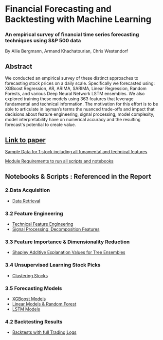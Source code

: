 # Financial Forecasting and Backtesting with Machine Learning
### An empirical survey of financial time series forecasting techniques using S&P 500 data
By Allie Bergmann, Armand Khachatourian, Chris Westendorf
## Abstract
We conducted an empirical survey of these distinct approaches to forecasting stock prices on a daily scale. Specifically we forecasted using: XGBoost Regression, AR, ARIMA, SARIMA, Linear Regression, Random Forests, and various Deep Neural Network LSTM ensembles. We also explored training these models using 363 features that leverage fundamental and technical information. The motivation for this effort is to be able to articulate in layman’s terms the nuanced trade-offs and impact that decisions about feature engineering, signal processing, model complexity, model interpretability have on numerical accuracy and the resulting forecast's potential to create value.

## <a href="https://augurychris.github.io/financial_forecasting_analysis/">Link to paper</a>

<a href="https://github.com/auguryChris/financial_forecasting_analysis/blob/main/data/SAMPLE_DATA_MSFT.csv">Sample Data for 1 stock including all funamental and technical features</a>

<a href="https://github.com/auguryChris/financial_forecasting_analysis/blob/main/requirements.txt">Module Requirements to run all scripts and notebooks</a>

## Notebooks & Scripts : Referenced in the Report

### 2.Data Acquisition
* <a href="https://github.com/auguryChris/financial_forecasting_analysis/blob/main/scripts/data_retrieval.py">Data Retrieval</a>

### 3.2 Feature Engineering
* <a href="https://github.com/auguryChris/financial_forecasting_analysis/blob/main/scripts/feature_engineering.py">Technical Feature Engineering</a>
* <a href="https://github.com/auguryChris/financial_forecasting_analysis/blob/main/scripts/feature_engineering.py">Signal Processing: Decomposition Features</a>

### 3.3 Feature Importance & Dimensionality Reduction
* <a href="https://github.com/auguryChris/financial_forecasting_analysis/tree/main/notebooks/03_XGBoost/xgboost_final_tuned.ipynb">Shapley Additive Explanation Values for Tree Ensembles</a>
### 3.4 Unsupervised Learning Stock Picks
* <a href="https://github.com/auguryChris/financial_forecasting_analysis/blob/main/notebooks/00_Decomposition_4_Clustering/00_120d_CEEMDAN.ipynb">Clustering Stocks</a>

### 3.5 Forecasting Models
* <a href="https://github.com/auguryChris/financial_forecasting_analysis/tree/main/notebooks/03_XGBoost">XGBoost Models</a>
* <a href="https://github.com/auguryChris/financial_forecasting_analysis/blob/main/notebooks/04_Linear_Models/Linear%20Prediction%20Models.ipynb">Linear Models & Random Forest</a>
* <a href="https://github.com/auguryChris/financial_forecasting_analysis/tree/main/notebooks/02_DNN">LSTM Models</a>

### 4.2 Backtesting Results
* <a href="https://github.com/auguryChris/financial_forecasting_analysis/tree/main/notebooks/Backtesting">Backtests with full Trading Logs</a>
